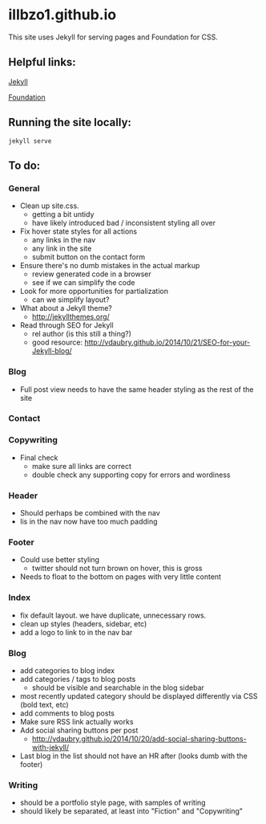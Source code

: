 # illbzo1.github.io
This site uses Jekyll for serving pages and Foundation for CSS.

## Helpful links:

[Jekyll](http://jekyllrb.com/)

[Foundation](http://foundation.zurb.com/)

## Running the site locally:

    jekyll serve

## To do:

### General
  * Clean up site.css.
    - getting a bit untidy
    - have likely introduced bad / inconsistent styling all over
  * Fix hover state styles for all actions
    - any links in the nav
    - any link in the site
    - submit button on the contact form
  * Ensure there's no dumb mistakes in the actual markup
    - review generated code in a browser
    - see if we can simplify the code
  * Look for more opportunities for partialization
    - can we simplify layout?
  * What about a Jekyll theme?
    - http://jekyllthemes.org/
  * Read through SEO for Jekyll
    - rel author (is this still a thing?)
    - good resource: http://vdaubry.github.io/2014/10/21/SEO-for-your-Jekyll-blog/

### Blog
  * Full post view needs to have the same header styling as the rest of the site

### Contact

### Copywriting
  * Final check
    - make sure all links are correct
    - double check any supporting copy for errors and wordiness

### Header
  * Should perhaps be combined with the nav
  * lis in the nav now have too much padding

### Footer
  * Could use better styling
    - twitter should not turn brown on hover, this is gross
  * Needs to float to the bottom on pages with very little content

### Index
  * fix default layout. we have duplicate, unnecessary rows.
  * clean up styles (headers, sidebar, etc)
  * add a logo to link to in the nav bar

### Blog
  * add categories to blog index
  * add categories / tags to blog posts
    - should be visible and searchable in the blog sidebar
  * most recently updated category should be displayed differently via CSS (bold text, etc)
  * add comments to blog posts
  * Make sure RSS link actually works
  * Add social sharing buttons per post
    - http://vdaubry.github.io/2014/10/20/add-social-sharing-buttons-with-jekyll/
  * Last blog in the list should not have an HR after (looks dumb with the footer)

### Writing
  * should be a portfolio style page, with samples of writing
  * should likely be separated, at least into "Fiction" and "Copywriting"

